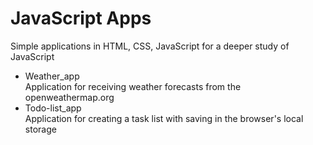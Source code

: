 # JavaScript Apps

Simple applications in HTML, CSS, JavaScript for a deeper study of JavaScript

- Weather_app  
  Application for receiving weather forecasts from the openweathermap.org
- Todo-list_app  
  Application for creating a task list with saving in the browser's local storage
